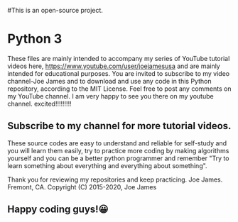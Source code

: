 #This is an open-source project.
# Python 3
These files are mainly intended to accompany my series of YouTube tutorial videos here, 
https://www.youtube.com/user/joejamesusa
and are mainly intended for educational purposes.
You are invited to subscribe to my video channel-Joe James and to download and use any code in 
this Python repository, according to the MIT License. 
Feel free to post any comments on my YouTube channel.
I am very happy to see you there on my youtube channel. excited!!!!!!!!!
## Subscribe to my channel for more tutorial videos. 

These source codes are easy to understand and reliable for self-study and you will learn them easily, try to practice more coding by making algorithms yourself and you can be a better python programmer and remember "Try to learn something about everything and everything about something".

Thank you for reviewing my repositories and keep practicing.
Joe James.
Fremont, CA.
Copyright (C) 2015-2020, Joe James

## Happy coding guys!😀

